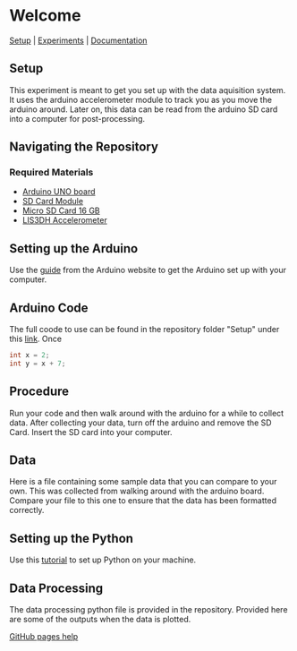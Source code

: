 # Welcome

[Setup]() | [Experiments]() | [Documentation]()

## Setup
This experiment is meant to get you set up with the data aquisition system. It uses the arduino accelerometer module to track you as you move the arduino around. Later on, this data can be read from the arduino SD card into a computer for post-processing. 

## Navigating the Repository 

### Required Materials
- [Arduino UNO board](https://store.arduino.cc/usa/arduino-uno-rev3)
- [SD Card Module](https://www.amazon.com/Storage-Memory-Shield-Module-Arduino/dp/B01IPCAP72)
- [Micro SD Card 16 GB](https://www.amazon.com/Micro-Center-Class-Memory-Adapter/dp/B07K835MNR/ref=sr_1_4?dchild=1&keywords=micro+sd+card&nav_sdd=aps&pd_rd_r=9f922f6e-d61f-4d52-bfc6-569fecb70dc9&pd_rd_w=1tPsB&pd_rd_wg=TVKBz&pf_rd_p=f8813af5-8d61-4988-b701-57bd7e498604&pf_rd_r=MV71GVJXZXN2A5EJTEWH&qid=1601353108&refinements=p_n_feature_two_browse-bin%3A6518303011&s=pc&sr=1-4)
- [LIS3DH Accelerometer](https://www.adafruit.com/product/2809)

## Setting up the Arduino

Use the [guide](https://create.arduino.cc/projecthub/Arduino_Genuino/getting-started-with-arduino-web-editor-on-various-platforms-4b3e4a) from the Arduino website to get the Arduino set up with your computer. 

## Arduino Code

The full coode to use can be found in the repository folder "Setup" under this [link](). Once 

```C
int x = 2; 
int y = x + 7; 

```

## Procedure

Run your code and then walk around with the arduino for a while to collect data. After collecting your data, turn off the arduino and remove the SD Card. Insert the SD card into your computer. 

## Data 

Here is a file containing some sample data that you can compare to your own. This was collected from walking around with the arduino board. Compare your file to this one to ensure that the data has been formatted correctly.  

## Setting up the Python 

Use this [tutorial](https://realpython.com/installing-python/) to set up Python on your machine. 

## Data Processing

The data processing python file is provided in the repository. Provided here are some of the outputs when the data is plotted. 

[GitHub pages help](./help.md)


